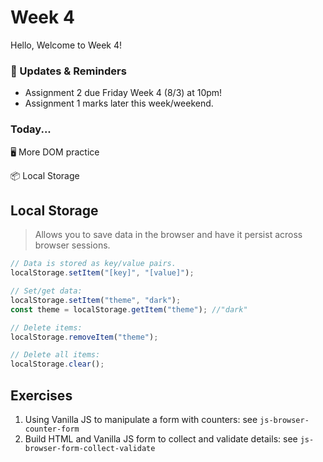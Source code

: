 # Week 4

Hello, Welcome to Week 4!

### 📢 Updates & Reminders

- Assignment 2 due Friday Week 4 (8/3) at 10pm!
- Assignment 1 marks later this week/weekend.

### Today...

🖥️ More DOM practice

📦 Local Storage

## Local Storage

> Allows you to save data in the browser and have it persist across browser sessions.

```Javascript
// Data is stored as key/value pairs.
localStorage.setItem("[key]", "[value]");

// Set/get data:
localStorage.setItem("theme", "dark");
const theme = localStorage.getItem("theme"); //"dark"

// Delete items:
localStorage.removeItem("theme");

// Delete all items:
localStorage.clear();

```
## Exercises

1. Using Vanilla JS to manipulate a form with counters: see `js-browser-counter-form`
2. Build HTML and Vanilla JS form to collect and validate details: see `js-browser-form-collect-validate`

